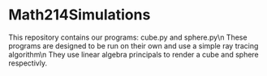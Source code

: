 # Math214Simulations
This repository contains our programs: cube.py and sphere.py\n
These programs are designed to be run on their own and use a simple ray tracing algorithm\n
They use linear algebra principals to render a cube and sphere respectivly.
